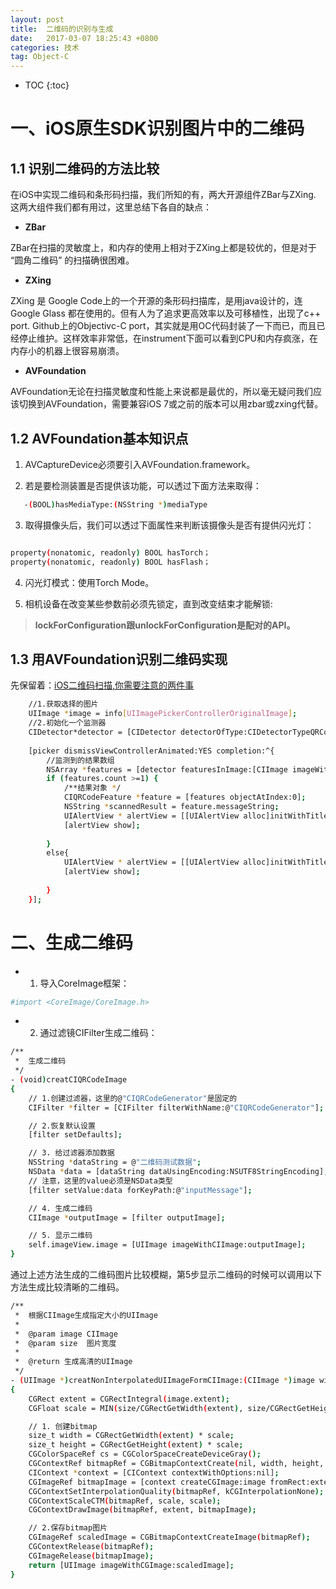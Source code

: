 ```yaml
---
layout: post
title:  二维码的识别与生成
date:   2017-03-07 18:25:43 +0800
categories: 技术
tag: Object-C
---
```



* TOC
{:toc}




一、iOS原生SDK识别图片中的二维码
=======

1.1 识别二维码的方法比较
--------------

在iOS中实现二维码和条形码扫描，我们所知的有，两大开源组件ZBar与ZXing. 这两大组件我们都有用过，这里总结下各自的缺点：

- **ZBar**

ZBar在扫描的灵敏度上，和内存的使用上相对于ZXing上都是较优的，但是对于 “圆角二维码” 的扫描确很困难。

- **ZXing**

ZXing 是 Google Code上的一个开源的条形码扫描库，是用java设计的，连Google Glass 都在使用的。但有人为了追求更高效率以及可移植性，出现了c++ port. Github上的Objectivc-C port，其实就是用OC代码封装了一下而已，而且已经停止维护。这样效率非常低，在instrument下面可以看到CPU和内存疯涨，在内存小的机器上很容易崩溃。

- **AVFoundation**

AVFoundation无论在扫描灵敏度和性能上来说都是最优的，所以毫无疑问我们应该切换到AVFoundation，需要兼容iOS 7或之前的版本可以用zbar或zxing代替。

1.2 AVFoundation基本知识点
----------

1. AVCaptureDevice必须要引入AVFoundation.framework。

2. 若是要检测装置是否提供该功能，可以透过下面方法来取得：

```bash
   -(BOOL)hasMediaType:(NSString *)mediaType
```


3. 取得摄像头后，我们可以透过下面属性来判断该摄像头是否有提供闪光灯：

```bash

property(nonatomic, readonly) BOOL hasTorch；
property(nonatomic, readonly) BOOL hasFlash；

```


4. 闪光灯模式：使用Torch Mode。

5. 相机设备在改变某些参数前必须先锁定，直到改变结束才能解锁: 

>**lockForConfiguration跟unlockForConfiguration是配对的API。**


1.3 用AVFoundation识别二维码实现
---------

先保留着：[iOS二维码扫描,你需要注意的两件事](https://blog.cnbluebox.com/blog/2014/08/26/ioser-wei-ma-sao-miao/)

``` bash
    //1.获取选择的图片
    UIImage *image = info[UIImagePickerControllerOriginalImage];
    //2.初始化一个监测器
    CIDetector*detector = [CIDetector detectorOfType:CIDetectorTypeQRCode context:nil options:@{ CIDetectorAccuracy : CIDetectorAccuracyHigh }];
    
    [picker dismissViewControllerAnimated:YES completion:^{
        //监测到的结果数组
        NSArray *features = [detector featuresInImage:[CIImage imageWithCGImage:image.CGImage]];
        if (features.count >=1) {
            /**结果对象 */
            CIQRCodeFeature *feature = [features objectAtIndex:0];
            NSString *scannedResult = feature.messageString;
            UIAlertView * alertView = [[UIAlertView alloc]initWithTitle:@"扫描结果" message:scannedResult delegate:nil cancelButtonTitle:@"确定" otherButtonTitles:nil, nil];
            [alertView show];
          
        }
        else{
            UIAlertView * alertView = [[UIAlertView alloc]initWithTitle:@"提示" message:@"该图片没有包含一个二维码！" delegate:nil cancelButtonTitle:@"确定" otherButtonTitles:nil, nil];
            [alertView show];
            
        }
    }];
```

二、生成二维码
=======

- 1. 导入CoreImage框架：

``` bash
#import <CoreImage/CoreImage.h>
```

- 2. 通过滤镜CIFilter生成二维码：

``` bash
/**
 *  生成二维码
 */
- (void)creatCIQRCodeImage
{
    // 1.创建过滤器，这里的@"CIQRCodeGenerator"是固定的
    CIFilter *filter = [CIFilter filterWithName:@"CIQRCodeGenerator"];

    // 2.恢复默认设置
    [filter setDefaults];

    // 3. 给过滤器添加数据
    NSString *dataString = @"二维码测试数据";
    NSData *data = [dataString dataUsingEncoding:NSUTF8StringEncoding];
    // 注意，这里的value必须是NSData类型
    [filter setValue:data forKeyPath:@"inputMessage"];

    // 4. 生成二维码
    CIImage *outputImage = [filter outputImage];

    // 5. 显示二维码
    self.imageView.image = [UIImage imageWithCIImage:outputImage];
}
```

通过上述方法生成的二维码图片比较模糊，第5步显示二维码的时候可以调用以下方法生成比较清晰的二维码。

``` bash
/**
 *  根据CIImage生成指定大小的UIImage
 *
 *  @param image CIImage
 *  @param size  图片宽度
 *
 *  @return 生成高清的UIImage
 */
- (UIImage *)creatNonInterpolatedUIImageFormCIImage:(CIImage *)image withSize:(CGFloat)size
{
    CGRect extent = CGRectIntegral(image.extent);
    CGFloat scale = MIN(size/CGRectGetWidth(extent), size/CGRectGetHeight(extent));

    // 1. 创建bitmap
    size_t width = CGRectGetWidth(extent) * scale;
    size_t height = CGRectGetHeight(extent) * scale;
    CGColorSpaceRef cs = CGColorSpaceCreateDeviceGray();
    CGContextRef bitmapRef = CGBitmapContextCreate(nil, width, height, 8, 0, cs, (CGBitmapInfo)kCGImageAlphaNone);
    CIContext *context = [CIContext contextWithOptions:nil];
    CGImageRef bitmapImage = [context createCGImage:image fromRect:extent];
    CGContextSetInterpolationQuality(bitmapRef, kCGInterpolationNone);
    CGContextScaleCTM(bitmapRef, scale, scale);
    CGContextDrawImage(bitmapRef, extent, bitmapImage);

    // 2.保存bitmap图片
    CGImageRef scaledImage = CGBitmapContextCreateImage(bitmapRef);
    CGContextRelease(bitmapRef);
    CGImageRelease(bitmapImage);
    return [UIImage imageWithCGImage:scaledImage];
}
```
